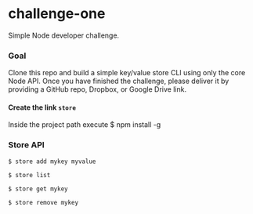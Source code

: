 # challenge-one
Simple Node developer challenge.

### Goal
Clone this repo and build a simple key/value store CLI using only the core Node API. Once you have finished the challenge, please deliver it by providing a GitHub repo, Dropbox, or Google Drive link.


#### Create the link `store`
Inside the project path execute
$ npm install -g


### Store API

`$ store add mykey myvalue`

`$ store list`

`$ store get mykey`

`$ store remove mykey`
